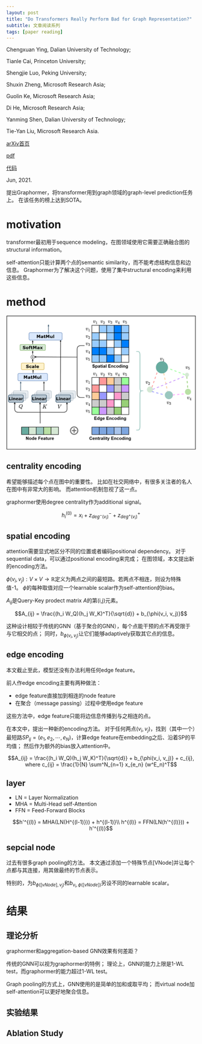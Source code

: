 ```yaml
---
layout: post
title: "Do Transformers Really Perform Bad for Graph Representation?"
subtitle: 文章阅读系列
tags: [paper reading]
---
```


Chengxuan Ying, Dalian University of Technology;

Tianle Cai, Princeton University;

Shengjie Luo, Peking University;

Shuxin Zheng, Microsoft Research Asia;

Guolin Ke, Microsoft Research Asia;

Di He, Microsoft Research Asia;

Yanming Shen, Dalian University of Technology;

Tie-Yan Liu, Microsoft Research Asia.

[arXiv首页](https://arxiv.org/abs/2106.05234)

[pdf](https://arxiv.org/pdf/2106.05234.pdf)

[代码](https://github.com/Microsoft/Graphormer)

Jun, 2021.

提出Graphormer，将transformer用到graph领域的graph-level prediction任务上。
在该任务的榜上达到SOTA。

# motivation

transformer最初用于sequence modeling，在图领域使用它需要正确融合图的structural information。

self-attention只能计算两个点的semantic similarity，而不能考虑结构信息和边信息。
Graphormer为了解决这个问题，使用了集中structural encoding来利用这些信息。

# method

![](../assets/paper_img/graphormer-1.png)

## centrality encoding

希望能够描述每个点在图中的重要性。
比如在社交网络中，有很多关注者的名人在图中有非常大的影响。
而attention机制忽视了这一点。

graphormer使用degree centrality作为additional signal。

$$h_i^{(0)} = x_i + z^-_{deg^-(v_i)} + z^+_{deg^+(v_i)}$$

## spatial encoding

attention需要显式地区分不同的位置或者编码positional dependency。
对于sequential data，可以通过positional encoding来完成；
在图领域，本文提出新的encoding方法。

$\phi(v_i, v_j): V \times V \rightarrow \mathbb{R}$定义为两点之间的最短路。若两点不相连，则设为特殊值-1。
$\phi$的每种取值对应一个learnable scalar作为self-attention的bias。

$A_{ij}$是Query-Key prodect matrix $A$的第(i,j)元素。

$$A_{ij} = \frac{(h_i W_Q)(h_j W_K)^T}{\sqrt{d}} + b_{\phi(v_i, v_j)}$$

这种设计相较于传统的GNN（基于聚合的GNN），每个点能干预的点不再受限于与它相交的点；
同时，$b_{\phi(v_i, v_j)}$让它们能够adaptively获取其它点的信息。

## edge encoding

本文截止至此，模型还没有办法利用任何edge feature。

前人作edge encoding主要有两种做法：
- edge feature直接加到相连的node feature
- 在聚合（message passing）过程中使用edge feature

这些方法中，edge feature只能将边信息传播到与之相连的点。

在本文中，提出一种新的encoding方法。
对于任何两点$(v_i, v_j)$，找到（其中一个）最短路$SP_{ij} = (e_1, e_2, \cdots, e_N)$，计算edge feature在embedding之后、沿着SP的平均值；
然后作为额外的bias放入attention中。

$$A_{ij} = \frac{(h_i W_Q)(h_j W_K)^T}{\sqrt{d}} + b_{\phi(v_i, v_j)} + c_{ij}, where c_{ij} = \frac{1}{N} \sum^N_{n=1} x_{e_n} (w^E_n)^T$$

## layer

- LN = Layer Normalization
- MHA = Multi-Head self-Attention
- FFN = Feed-Forward Blocks

$$h'^{(l)} = MHA(LN(H^{(l-1)})) + h^{(l-1)}\\
h^{(l)} = FFN(LN(h'^{(l)})) + h'^{(l)}$$

## sepcial node

过去有很多graph pooling的方法。
本文通过添加一个特殊节点[VNode]并让每个点都与其连接，用其做最终的节点表示。

特别的，为$b_{\phi([vNode], v_j)}$和$b_{v_i, \phi([vNode])}$另设不同的learnable scalar。

# 结果

## 理论分析

graphormer和aggregation-based GNN效果有何差距？

传统的GNN可以视为graphormer的特例；
理论上，GNN的能力上限是1-WL test，而graphormer的能力超过1-WL test。

Graph pooling的方式上，GNN使用的是简单的加和或取平均；
而virtual node加self-attention可以更好地聚合信息。

## 实验结果

## Ablation Study

